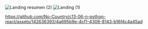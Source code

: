 ![Landing resumen (2)](https://github.com/No-Country/c13-06-n-python-react/assets/142636393/f95593e1-76d7-4c9f-ab0a-699646a8cc45)
![Landing (1)](https://github.com/No-Country/c13-06-n-python-react/assets/142636393/ba4035bf-29f0-4051-bc99-3f7854308af9)


https://github.com/No-Country/c13-06-n-python-react/assets/142636393/4a695b9e-4cf1-4308-8143-b16f4c4a45ad

